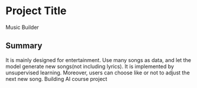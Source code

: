 # Project Title
Music Builder

## Summary
It is mainly designed for entertainment. Use many songs as data, and let the model generate new songs(not including lyrics). It is implemented by unsupervised learning. Moreover, users can choose like or not to adjust the next new song. 
Building AI course project
